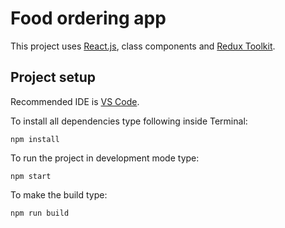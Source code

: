 # Food ordering app

This project uses [React.js](https://reactjs.org/), class components and [Redux Toolkit](https://redux-toolkit.js.org/).

## Project setup

Recommended IDE is [VS Code](https://code.visualstudio.com/).

To install all dependencies type following inside Terminal:

`npm install`

To run the project in development mode type:

`npm start`

To make the build type:

`npm run build`
